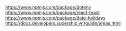 https://www.npmjs.com/package/dotenv
https://www.npmjs.com/package/react-toast
https://www.npmjs.com/package/date-holidays
https://docs.developers.supership.vn/guide/areas.html